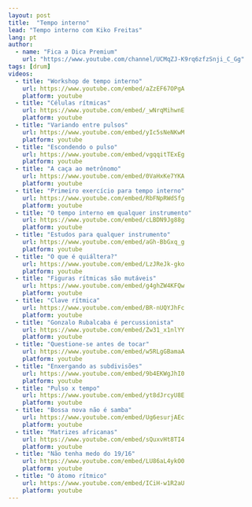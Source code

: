 ```yaml
---
layout: post
title:  "Tempo interno"
lead: "Tempo interno com Kiko Freitas"
lang: pt
author:
  - name: "Fica a Dica Premium"
    url: "https://www.youtube.com/channel/UCMqZJ-K9rq6zfzSnji_C_Gg"
tags: [drum]
videos:
  - title: "Workshop de tempo interno"
    url: https://www.youtube.com/embed/aZzEF67OPgA
    platform: youtube
  - title: "Células rítmicas"
    url: https://www.youtube.com/embed/_wNrqMihwnE
    platform: youtube
  - title: "Variando entre pulsos"
    url: https://www.youtube.com/embed/yIc5sNeNKwM
    platform: youtube
  - title: "Escondendo o pulso"
    url: https://www.youtube.com/embed/vgqqitTExEg
    platform: youtube
  - title: "A caça ao metrônomo"
    url: https://www.youtube.com/embed/0VaHxKe7YKA
    platform: youtube
  - title: "Primeiro exercício para tempo interno"
    url: https://www.youtube.com/embed/RbFNpRWdSfg
    platform: youtube
  - title: "O tempo interno em qualquer instrumento"
    url: https://www.youtube.com/embed/cLBDN9Jg88g
    platform: youtube
  - title: "Estudos para qualquer instrumento"
    url: https://www.youtube.com/embed/aGh-BbGxq_g
    platform: youtube
  - title: "O que é quiáltera?"
    url: https://www.youtube.com/embed/LzJReJk-gko
    platform: youtube
  - title: "Figuras rítmicas são mutáveis"
    url: https://www.youtube.com/embed/g4ghZW4KFQw
    platform: youtube
  - title: "Clave rítmica"
    url: https://www.youtube.com/embed/BR-nUQYJhFc
    platform: youtube
  - title: "Gonzalo Rubalcaba é percussionista"
    url: https://www.youtube.com/embed/Zw31_x1nlYY
    platform: youtube
  - title: "Questione-se antes de tocar"
    url: https://www.youtube.com/embed/w5RLgGBamaA
    platform: youtube
  - title: "Enxergando as subdivisões"
    url: https://www.youtube.com/embed/9b4EKWgJhI0
    platform: youtube
  - title: "Pulso x tempo"
    url: https://www.youtube.com/embed/yt8dJrcyU8E
    platform: youtube
  - title: "Bossa nova não é samba"
    url: https://www.youtube.com/embed/Ug6esurjAEc
    platform: youtube
  - title: "Matrizes africanas"
    url: https://www.youtube.com/embed/sQuxvHt8TI4
    platform: youtube
  - title: "Não tenha medo do 19/16"
    url: https://www.youtube.com/embed/LU86aL4ykO0
    platform: youtube
  - title: "O átomo rítmico"
    url: https://www.youtube.com/embed/ICiH-w1R2aU
    platform: youtube
---
```

